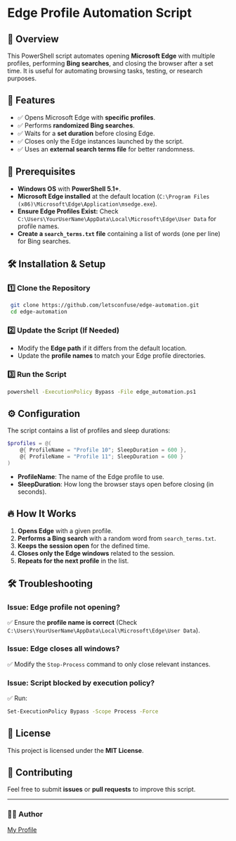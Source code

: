 # Edge Profile Automation Script

## 🚀 Overview
This PowerShell script automates opening **Microsoft Edge** with multiple profiles, performing **Bing searches**, and closing the browser after a set time. It is useful for automating browsing tasks, testing, or research purposes.

## 📂 Features
- ✅ Opens Microsoft Edge with **specific profiles**.
- ✅ Performs **randomized Bing searches**.
- ✅ Waits for a **set duration** before closing Edge.
- ✅ Closes only the Edge instances launched by the script.
- ✅ Uses an **external search terms file** for better randomness.

## 📑 Prerequisites
- **Windows OS** with **PowerShell 5.1+**.
- **Microsoft Edge installed** at the default location (`C:\Program Files (x86)\Microsoft\Edge\Application\msedge.exe`).
- **Ensure Edge Profiles Exist:** Check `C:\Users\YourUserName\AppData\Local\Microsoft\Edge\User Data` for profile names.
- **Create a `search_terms.txt` file** containing a list of words (one per line) for Bing searches.

## 🛠 Installation & Setup
### **1️⃣ Clone the Repository**
```sh
 git clone https://github.com/letsconfuse/edge-automation.git
 cd edge-automation
```

### **2️⃣ Update the Script (If Needed)**
- Modify the **Edge path** if it differs from the default location.
- Update the **profile names** to match your Edge profile directories.

### **3️⃣ Run the Script**
```sh
powershell -ExecutionPolicy Bypass -File edge_automation.ps1
```

## ⚙ Configuration
The script contains a list of profiles and sleep durations:
```powershell
$profiles = @(
    @{ ProfileName = "Profile 10"; SleepDuration = 600 },
    @{ ProfileName = "Profile 11"; SleepDuration = 600 }
)
```
- **ProfileName**: The name of the Edge profile to use.
- **SleepDuration**: How long the browser stays open before closing (in seconds).

## 🔥 How It Works
1. **Opens Edge** with a given profile.
2. **Performs a Bing search** with a random word from `search_terms.txt`.
3. **Keeps the session open** for the defined time.
4. **Closes only the Edge windows** related to the session.
5. **Repeats for the next profile** in the list.

## 🛠 Troubleshooting
### **Issue: Edge profile not opening?**
✅ Ensure the **profile name is correct** (Check `C:\Users\YourUserName\AppData\Local\Microsoft\Edge\User Data`).

### **Issue: Edge closes all windows?**
✅ Modify the `Stop-Process` command to only close relevant instances.

### **Issue: Script blocked by execution policy?**
✅ Run:
```sh
Set-ExecutionPolicy Bypass -Scope Process -Force
```

## 📜 License
This project is licensed under the **MIT License**.

## 🤝 Contributing
Feel free to submit **issues** or **pull requests** to improve this script.

---
### 👨‍💻 Author
[My Profile](https://github.com/letsconfuse)

